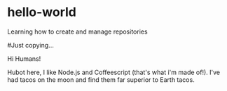 # hello-world
Learning how to create and manage repositories

#Just copying...

Hi Humans!

Hubot here, I like Node.js and Coffeescript (that's what i'm made of!).
I've had tacos on the moon and find them far superior to Earth tacos.
